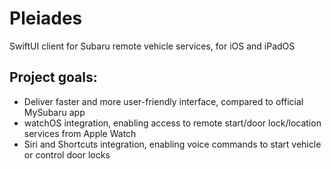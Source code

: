 # Pleiades
SwiftUI client for Subaru remote vehicle services, for iOS and iPadOS

## Project goals:
 - Deliver faster and more user-friendly interface, compared to official MySubaru app
 - watchOS integration, enabling access to remote start/door lock/location services from Apple Watch
 - Siri and Shortcuts integration, enabling voice commands to start vehicle or control door locks
